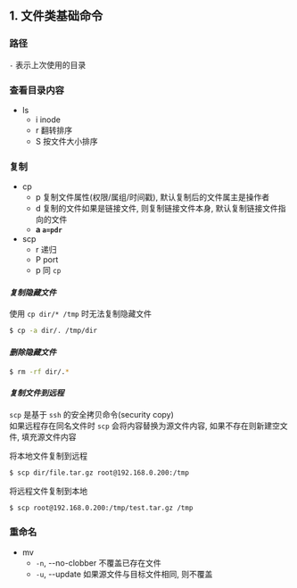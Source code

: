 ## 1. 文件类基础命令
### 路径
`-` 表示上次使用的目录
### 查看目录内容
- ls 
    - i inode
    - r 翻转排序
    - S 按文件大小排序
### 复制
- cp  
    - p 复制文件属性(权限/属组/时间戳), 默认复制后的文件属主是操作者  
    - d 复制的文件如果是链接文件, 则复制链接文件本身, 默认复制链接文件指向的文件  
    - **a `a=pdr`**  
- scp
    - r 递归
    - P port
    - p 同 `cp`

#### *复制隐藏文件*  
使用 `cp dir/* /tmp` 时无法复制隐藏文件  
```bash
$ cp -a dir/. /tmp/dir
```

#### *删除隐藏文件*
```bash
$ rm -rf dir/.*
```

#### *复制文件到远程*
`scp` 是基于 `ssh` 的安全拷贝命令(security copy)  
如果远程存在同名文件时 `scp` 会将内容替换为源文件内容, 如果不存在则新建空文件, 填充源文件内容  

将本地文件复制到远程  
```bash
$ scp dir/file.tar.gz root@192.168.0.200:/tmp
```

将远程文件复制到本地
```bash
$ scp root@192.168.0.200:/tmp/test.tar.gz /tmp
```

### 重命名
- mv
    - `-n`, --no-clobber 不覆盖已存在文件
    - `-u`, --update 如果源文件与目标文件相同, 则不覆盖
